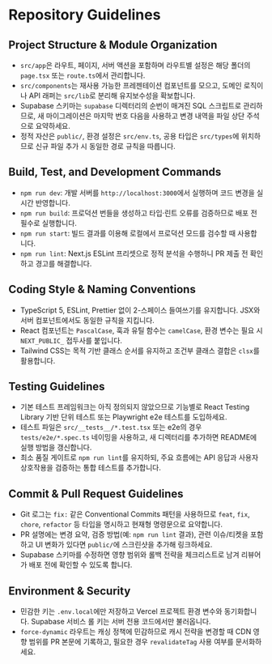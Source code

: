 # Repository Guidelines

## Project Structure & Module Organization
- `src/app`은 라우트, 페이지, 서버 액션을 포함하며 라우트별 설정은 해당 폴더의 `page.tsx` 또는 `route.ts`에서 관리합니다.
- `src/components`는 재사용 가능한 프레젠테이션 컴포넌트를 모으고, 도메인 로직이나 API 래퍼는 `src/lib`로 분리해 유지보수성을 확보합니다.
- Supabase 스키마는 `supabase` 디렉터리의 순번이 매겨진 SQL 스크립트로 관리하므로, 새 마이그레이션은 마지막 번호 다음을 사용하고 변경 내역을 파일 상단 주석으로 요약하세요.
- 정적 자산은 `public/`, 환경 설정은 `src/env.ts`, 공용 타입은 `src/types`에 위치하므로 신규 파일 추가 시 동일한 경로 규칙을 따릅니다.

## Build, Test, and Development Commands
- `npm run dev`: 개발 서버를 `http://localhost:3000`에서 실행하며 코드 변경을 실시간 반영합니다.
- `npm run build`: 프로덕션 번들을 생성하고 타입·린트 오류를 검증하므로 배포 전 필수로 실행합니다.
- `npm run start`: 빌드 결과를 이용해 로컬에서 프로덕션 모드를 검수할 때 사용합니다.
- `npm run lint`: Next.js ESLint 프리셋으로 정적 분석을 수행하니 PR 제출 전 확인하고 경고를 해결합니다.

## Coding Style & Naming Conventions
- TypeScript 5, ESLint, Prettier 없이 2-스페이스 들여쓰기를 유지합니다. JSX와 서버 컴포넌트에서도 동일한 규칙을 지킵니다.
- React 컴포넌트는 `PascalCase`, 훅과 유틸 함수는 `camelCase`, 환경 변수는 필요 시 `NEXT_PUBLIC_` 접두사를 붙입니다.
- Tailwind CSS는 목적 기반 클래스 순서를 유지하고 조건부 클래스 결합은 `clsx`를 활용합니다.

## Testing Guidelines
- 기본 테스트 프레임워크는 아직 정의되지 않았으므로 기능별로 React Testing Library 기반 단위 테스트 또는 Playwright e2e 테스트를 도입하세요.
- 테스트 파일은 `src/__tests__/*.test.tsx` 또는 e2e의 경우 `tests/e2e/*.spec.ts` 네이밍을 사용하고, 새 디렉터리를 추가하면 README에 실행 방법을 갱신합니다.
- 최소 품질 게이트로 `npm run lint`를 유지하되, 주요 흐름에는 API 응답과 사용자 상호작용을 검증하는 통합 테스트를 추가합니다.

## Commit & Pull Request Guidelines
- Git 로그는 `fix:` 같은 Conventional Commits 패턴을 사용하므로 `feat`, `fix`, `chore`, `refactor` 등 타입을 명시하고 현재형 명령문으로 요약합니다.
- PR 설명에는 변경 요약, 검증 방법(예: ``npm run lint`` 결과), 관련 이슈/티켓을 포함하고 UI 변화가 있다면 `public/`에 스크린샷을 추가해 링크하세요.
- Supabase 스키마를 수정하면 영향 범위와 롤백 전략을 체크리스트로 남겨 리뷰어가 배포 전에 확인할 수 있도록 합니다.

## Environment & Security
- 민감한 키는 `.env.local`에만 저장하고 Vercel 프로젝트 환경 변수와 동기화합니다. Supabase 서비스 롤 키는 서버 전용 코드에서만 불러옵니다.
- `force-dynamic` 라우트는 캐싱 정책에 민감하므로 캐시 전략을 변경할 때 CDN 영향 범위를 PR 본문에 기록하고, 필요한 경우 `revalidateTag` 사용 여부를 문서화하세요.
